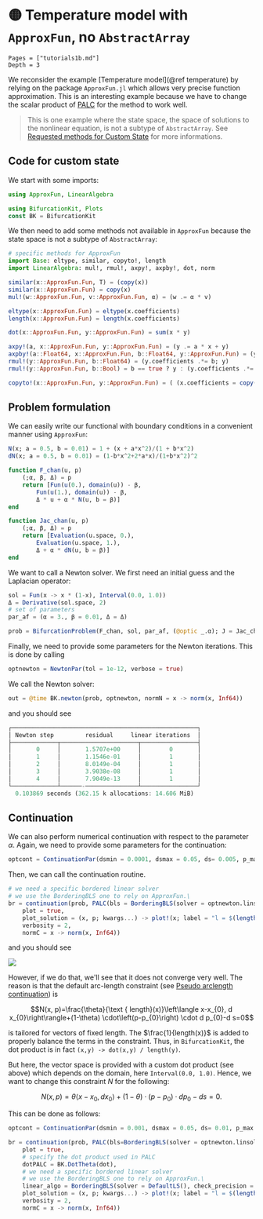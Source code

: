 # 🟡 Temperature model with `ApproxFun`, no `AbstractArray`

```@contents
Pages = ["tutorials1b.md"]
Depth = 3
```

We reconsider the example [Temperature model](@ref temperature) by relying on the package `ApproxFun.jl` which allows very precise function approximation. This is an interesting example because we have to change the scalar product of [PALC](https://bifurcationkit.github.io/BifurcationKitDocs.jl/dev/PALC/) for the method to work well.

> This is one example where the state space, the space of solutions to the nonlinear equation, is not a subtype of `AbstractArray`. See [Requested methods for Custom State](@ref) for more informations.


## Code for custom state

We start with some imports:

```julia
using ApproxFun, LinearAlgebra

using BifurcationKit, Plots
const BK = BifurcationKit
```

We then need to add some methods not available in `ApproxFun` because the state space is not a subtype of `AbstractArray`:

```julia
# specific methods for ApproxFun
import Base: eltype, similar, copyto!, length
import LinearAlgebra: mul!, rmul!, axpy!, axpby!, dot, norm

similar(x::ApproxFun.Fun, T) = (copy(x))
similar(x::ApproxFun.Fun) = copy(x)
mul!(w::ApproxFun.Fun, v::ApproxFun.Fun, α) = (w .= α * v)

eltype(x::ApproxFun.Fun) = eltype(x.coefficients)
length(x::ApproxFun.Fun) = length(x.coefficients)

dot(x::ApproxFun.Fun, y::ApproxFun.Fun) = sum(x * y)

axpy!(a, x::ApproxFun.Fun, y::ApproxFun.Fun) = (y .= a * x + y)
axpby!(a::Float64, x::ApproxFun.Fun, b::Float64, y::ApproxFun.Fun) = (y .= a * x + b * y)
rmul!(y::ApproxFun.Fun, b::Float64) = (y.coefficients .*= b; y)
rmul!(y::ApproxFun.Fun, b::Bool) = b == true ? y : (y.coefficients .*= 0; y)

copyto!(x::ApproxFun.Fun, y::ApproxFun.Fun) = ( (x.coefficients = copy(y.coefficients);x))
```

## Problem formulation
We can easily write our functional with boundary conditions in a convenient manner using `ApproxFun`:

```julia
N(x; a = 0.5, b = 0.01) = 1 + (x + a*x^2)/(1 + b*x^2)
dN(x; a = 0.5, b = 0.01) = (1-b*x^2+2*a*x)/(1+b*x^2)^2

function F_chan(u, p)
	(;α, β, Δ) = p
	return [Fun(u(0.), domain(u)) - β,
		Fun(u(1.), domain(u)) - β,
		Δ * u + α * N(u, b = β)]
end

function Jac_chan(u, p)
	(;α, β, Δ) = p
	return [Evaluation(u.space, 0.),
		Evaluation(u.space, 1.),
		Δ + α * dN(u, b = β)]
end
```

We want to call a Newton solver. We first need an initial guess and the Laplacian operator:

```julia
sol = Fun(x -> x * (1-x), Interval(0.0, 1.0))
Δ = Derivative(sol.space, 2)
# set of parameters
par_af = (α = 3., β = 0.01, Δ = Δ)

prob = BifurcationProblem(F_chan, sol, par_af, (@optic _.α); J = Jac_chan, plot_solution = (x, p; kwargs...) -> plot!(x; label = "l = $(length(x))", kwargs...))
```

Finally, we need to provide some parameters for the Newton iterations. This is done by calling

```julia
optnewton = NewtonPar(tol = 1e-12, verbose = true)
```

We call the Newton solver:

```julia
out = @time BK.newton(prob, optnewton, normN = x -> norm(x, Inf64))
```
and you should see

```julia
┌─────────────────────────────────────────────────────┐
│ Newton step         residual     linear iterations  │
├─────────────┬──────────────────────┬────────────────┤
│       0     │       1.5707e+00     │        0       │
│       1     │       1.1546e-01     │        1       │
│       2     │       8.0149e-04     │        1       │
│       3     │       3.9038e-08     │        1       │
│       4     │       7.9049e-13     │        1       │
└─────────────┴──────-───────────────┴────────────────┘
  0.103869 seconds (362.15 k allocations: 14.606 MiB)
```

## Continuation

We can also perform numerical continuation with respect to the parameter $\alpha$. Again, we need to provide some parameters for the continuation:

```julia
optcont = ContinuationPar(dsmin = 0.0001, dsmax = 0.05, ds= 0.005, p_max = 4.1, plot_every_step = 10, newton_options = NewtonPar(tol = 1e-8, max_iterations = 20, verbose = true), detect_bifurcation = 0, max_steps = 200)
```


Then, we can call the continuation routine.

```julia
# we need a specific bordered linear solver
# we use the BorderingBLS one to rely on ApproxFun.\
br = continuation(prob, PALC(bls = BorderingBLS(solver = optnewton.linsolver, check_precision = false)), optcont,
	plot = true,
	plot_solution = (x, p; kwargs...) -> plot!(x; label = "l = $(length(x))", kwargs...),
	verbosity = 2,
	normC = x -> norm(x, Inf64))
```
and you should see

![](chan-af-bif-diag.png)


However, if we do that, we'll see that it does not converge very well. The reason is that the default arc-length constraint (see [Pseudo arclength continuation](@ref)) is

$$N(x, p)=\frac{\theta}{\text { length}(x)}\left\langle x-x_{0}, d x_{0}\right\rangle+(1-\theta) \cdot\left(p-p_{0}\right) \cdot d p_{0}-d s=0$$

is tailored for vectors of fixed length. The $\frac{1}{length(x)}$ is added to properly balance the terms in the constraint. Thus, in `BifurcationKit`, the dot product is in fact `(x,y) -> dot(x,y) / length(y)`.


But here, the vector space is provided with a custom dot product (see above) which depends on the domain, here `Interval(0.0, 1.0)`. Hence, we want to change this constraint $N$ for the following:

$$N(x, p)={\theta}\left\langle x-x_{0}, d x_{0}\right\rangle+(1-\theta) \cdot\left(p-p_{0}\right) \cdot d p_{0}-d s=0.$$

This can be done as follows:

```julia
optcont = ContinuationPar(dsmin = 0.001, dsmax = 0.05, ds= 0.01, p_max = 4.1, plot_every_step = 10, newton_options = NewtonPar(tol = 1e-8, maxIter = 20, verbose = true), max_steps = 300, θ = 0.2, detect_bifurcation = 0)

br = continuation(prob, PALC(bls=BorderingBLS(solver = optnewton.linsolver, check_precision = false)), optcont,
	plot = true,
	# specify the dot product used in PALC
	dotPALC = BK.DotTheta(dot),
	# we need a specific bordered linear solver
	# we use the BorderingBLS one to rely on ApproxFun.\
	linear_algo = BorderingBLS(solver = DefaultLS(), check_precision = false),
	plot_solution = (x, p; kwargs...) -> plot!(x; label = "l = $(length(x))", kwargs...),
	verbosity = 2,
	normC = x -> norm(x, Inf64))
```
